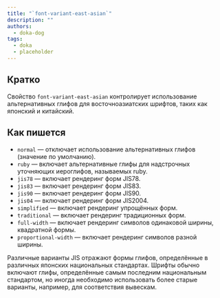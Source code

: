 ```yaml
---
title: "`font-variant-east-asian`"
description: ""
authors:
  - doka-dog
tags:
  - doka
  - placeholder
---
```


## Кратко

Свойство `font-variant-east-asian` контролирует использование альтернативных глифов для восточноазиатских шрифтов, таких как японский и китайский.

## Как пишется

- `normal` — отключает использование альтернативных глифов (значение по умолчанию).
- `ruby` — включает альтернативные глифы для надстрочных уточняющих иероглифов, называемых ruby.
- `jis78`	— включает рендеринг форм JIS78.
- `jis83` —	включает рендеринг форм JIS83.
- `jis90` — включает рендеринг форм JIS90.
- `jis04` — включает рендеринг форм JIS2004.
- `simplified` — включает рендеринг упрощённых форм.
- `traditional` — включает рендеринг традиционных форм.
- `full-width` — включает рендеринг символов одинаковой ширины, квадратной формы.
- `proportional-width` — включает рендеринг символов разной ширины.

Различные варианты JIS отражают формы глифов, определённые в различных японских национальных стандартах. Шрифты обычно включают глифы, определённые самым последним национальным стандартом, но иногда необходимо использовать более старые варианты, например, для соответствия вывескам.
